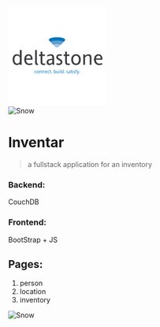 <div>
    <img src="/inventar/public/src/70330272.png" alt="deltastone" title="deltastone" style="text-align:center">
</div>
<div>
    <img src="https://picsum.photos/id/238/1200/300" alt="Snow" title="modernization!">
</div>

# Inventar
> a fullstack application for an inventory 

### Backend: 
CouchDB

### Frontend:
BootStrap + JS

## Pages:
1. person
2. location
3. inventory

<div>
    <img src="https://picsum.photos/id/17/1200/300" alt="Snow" title="modernization!">
</div>
